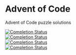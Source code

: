 # Advent of Code
Advent of Code puzzle solutions

[![Completion Status](https://img.shields.io/endpoint?url=https://raw.githubusercontent.com/Nyaaa/advent-of-code/master/2022/badge.json)](https://github.com/Nyaaa/advent-of-code/tree/master/2022)\
[![Completion Status](https://img.shields.io/endpoint?url=https://raw.githubusercontent.com/Nyaaa/advent-of-code/master/2021/badge.json)](https://github.com/Nyaaa/advent-of-code/tree/master/2021)\
[![Completion Status](https://img.shields.io/endpoint?url=https://raw.githubusercontent.com/Nyaaa/advent-of-code/master/2020/badge.json)](https://github.com/Nyaaa/advent-of-code/tree/master/2020)\
[![Completion Status](https://img.shields.io/endpoint?url=https://raw.githubusercontent.com/Nyaaa/advent-of-code/master/2019/badge.json)](https://github.com/Nyaaa/advent-of-code/tree/master/2019)